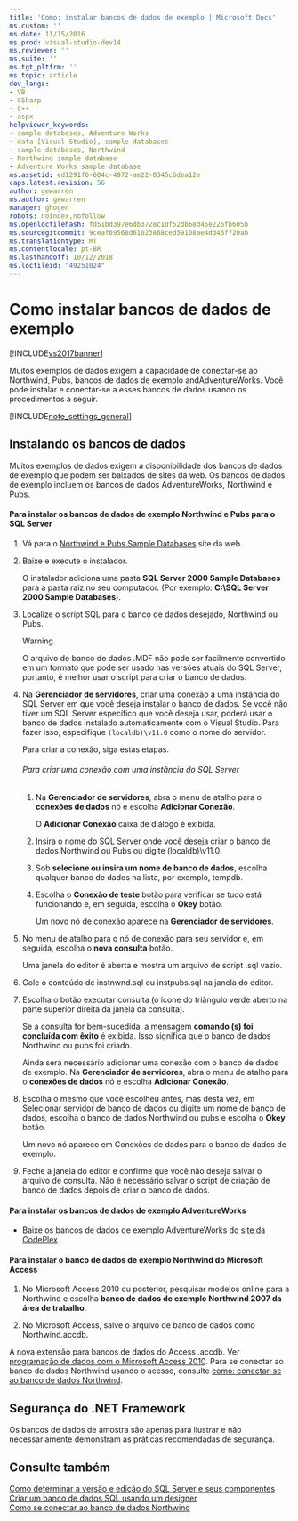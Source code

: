 ```yaml
---
title: 'Como: instalar bancos de dados de exemplo | Microsoft Docs'
ms.custom: ''
ms.date: 11/15/2016
ms.prod: visual-studio-dev14
ms.reviewer: ''
ms.suite: ''
ms.tgt_pltfrm: ''
ms.topic: article
dev_langs:
- VB
- CSharp
- C++
- aspx
helpviewer_keywords:
- sample databases, Adventure Works
- data [Visual Studio], sample databases
- sample databases, Northwind
- Northwind sample database
- Adventure Works sample database
ms.assetid: ed1291f6-604c-4972-ae22-0345c6dea12e
caps.latest.revision: 56
author: gewarren
ms.author: gewarren
manager: ghogen
robots: noindex,nofollow
ms.openlocfilehash: fd51bd397e6db3728c10f52db68d45e226fb605b
ms.sourcegitcommit: 9ceaf69568d61023868ced59108ae4dd46f720ab
ms.translationtype: MT
ms.contentlocale: pt-BR
ms.lasthandoff: 10/12/2018
ms.locfileid: "49251024"
---
```

# <a name="how-to-install-sample-databases"></a>Como instalar bancos de dados de exemplo
[!INCLUDE[vs2017banner](../includes/vs2017banner.md)]

Muitos exemplos de dados exigem a capacidade de conectar-se ao Northwind, Pubs, bancos de dados de exemplo andAdventureWorks. Você pode instalar e conectar-se a esses bancos de dados usando os procedimentos a seguir.  
  
 [!INCLUDE[note_settings_general](../includes/note-settings-general-md.md)]  
  
## <a name="installing-databases"></a>Instalando os bancos de dados  
 Muitos exemplos de dados exigem a disponibilidade dos bancos de dados de exemplo que podem ser baixados de sites da web. Os bancos de dados de exemplo incluem os bancos de dados AdventureWorks, Northwind e Pubs.  
  
#### <a name="to-install-the-northwind-and-pubs-sample-databases-for-sql-server"></a>Para instalar os bancos de dados de exemplo Northwind e Pubs para o SQL Server  
  
1.  Vá para o [Northwind e Pubs Sample Databases](http://go.microsoft.com/fwlink?linkid=64296) site da web.  
  
2.  Baixe e execute o instalador.  
  
     O instalador adiciona uma pasta **SQL Server 2000 Sample Databases** para a pasta raiz no seu computador. (Por exemplo: **C:\SQL Server 2000 Sample Databases**).  
  
3.  Localize o script SQL para o banco de dados desejado, Northwind ou Pubs.  
  
    > [!WARNING]
    >  O arquivo de banco de dados .MDF não pode ser facilmente convertido em um formato que pode ser usado nas versões atuais do SQL Server, portanto, é melhor usar o script para criar o banco de dados.  
  
4.  Na **Gerenciador de servidores**, criar uma conexão a uma instância do SQL Server em que você deseja instalar o banco de dados. Se você não tiver um SQL Server específico que você deseja usar, poderá usar o banco de dados instalado automaticamente com o Visual Studio. Para fazer isso, especifique `(localdb)\v11.0` como o nome do servidor.  
  
     Para criar a conexão, siga estas etapas.  
  
    ###### <a name="to-create-a-connection-to-an-instance-of-sql-server"></a>Para criar uma conexão com uma instância do SQL Server  
  
    1.  Na **Gerenciador de servidores**, abra o menu de atalho para o **conexões de dados** nó e escolha **Adicionar Conexão**.  
  
         O **Adicionar Conexão** caixa de diálogo é exibida.  
  
    2.  Insira o nome do SQL Server onde você deseja criar o banco de dados Northwind ou Pubs ou digite (localdb)\v11.0.  
  
    3.  Sob **selecione ou insira um nome de banco de dados**, escolha qualquer banco de dados na lista, por exemplo, tempdb.  
  
    4.  Escolha o **Conexão de teste** botão para verificar se tudo está funcionando e, em seguida, escolha o **Okey** botão.  
  
         Um novo nó de conexão aparece na **Gerenciador de servidores**.  
  
5.  No menu de atalho para o nó de conexão para seu servidor e, em seguida, escolha o **nova consulta** botão.  
  
     Uma janela do editor é aberta e mostra um arquivo de script .sql vazio.  
  
6.  Cole o conteúdo de instnwnd.sql ou instpubs.sql na janela do editor.  
  
7.  Escolha o botão executar consulta (o ícone do triângulo verde aberto na parte superior direita da janela da consulta).  
  
     Se a consulta for bem-sucedida, a mensagem **comando (s) foi concluída com êxito** é exibida. Isso significa que o banco de dados Northwind ou pubs foi criado.  
  
     Ainda será necessário adicionar uma conexão com o banco de dados de exemplo. Na **Gerenciador de servidores**, abra o menu de atalho para o **conexões de dados** nó e escolha **Adicionar Conexão**.  
  
8.  Escolha o mesmo que você escolheu antes, mas desta vez, em Selecionar servidor de banco de dados ou digite um nome de banco de dados, escolha o banco de dados Northwind ou pubs e escolha o **Okey** botão.  
  
     Um novo nó aparece em Conexões de dados para o banco de dados de exemplo.  
  
9. Feche a janela do editor e confirme que você não deseja salvar o arquivo de consulta. Não é necessário salvar o script de criação de banco de dados depois de criar o banco de dados.  
  
#### <a name="to-install-the-adventureworks-sample-databases"></a>Para instalar os bancos de dados de exemplo AdventureWorks  
  
-   Baixe os bancos de dados de exemplo AdventureWorks do [site da CodePlex](http://go.microsoft.com/fwlink/?linkid=87843).  
  
#### <a name="to-install-the-northwind-sample-database-for-microsoft-access"></a>Para instalar o banco de dados de exemplo Northwind do Microsoft Access  
  
1.  No Microsoft Access 2010 ou posterior, pesquisar modelos online para a Northwind e escolha **banco de dados de exemplo Northwind 2007 da área de trabalho**.  
  
2.  No Microsoft Access, salve o arquivo de banco de dados como Northwind.accdb.  
  
 A nova extensão para bancos de dados do Access .accdb. Ver [programação de dados com o Microsoft Access 2010](http://msdn.microsoft.com/library/office/ff965871.aspx). Para se conectar ao banco de dados Northwind usando o acesso, consulte [como: conectar-se ao banco de dados Northwind](../data-tools/how-to-connect-to-the-northwind-database.md).  
  
## <a name="net-framework-security"></a>Segurança do .NET Framework  
 Os bancos de dados de amostra são apenas para ilustrar e não necessariamente demonstram as práticas recomendadas de segurança.  
  
## <a name="see-also"></a>Consulte também  
 [Como determinar a versão e edição do SQL Server e seus componentes](http://support.microsoft.com/kb/321185)   
 [Criar um banco de dados SQL usando um designer](../data-tools/create-a-sql-database-by-using-a-designer.md)   
 [Como se conectar ao banco de dados Northwind](../data-tools/how-to-connect-to-the-northwind-database.md)